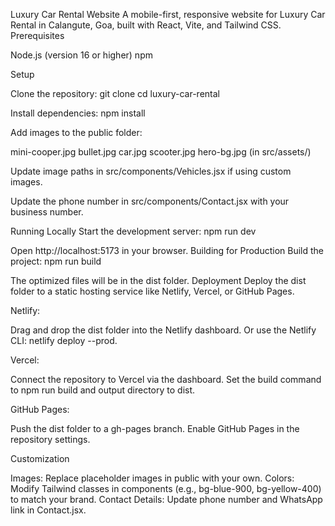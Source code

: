 Luxury Car Rental Website
A mobile-first, responsive website for Luxury Car Rental in Calangute, Goa, built with React, Vite, and Tailwind CSS.
Prerequisites

Node.js (version 16 or higher)
npm

Setup

Clone the repository:
git clone <repository-url>
cd luxury-car-rental


Install dependencies:
npm install


Add images to the public folder:

mini-cooper.jpg
bullet.jpg
car.jpg
scooter.jpg
hero-bg.jpg (in src/assets/)


Update image paths in src/components/Vehicles.jsx if using custom images.

Update the phone number in src/components/Contact.jsx with your business number.


Running Locally
Start the development server:
npm run dev

Open http://localhost:5173 in your browser.
Building for Production
Build the project:
npm run build

The optimized files will be in the dist folder.
Deployment
Deploy the dist folder to a static hosting service like Netlify, Vercel, or GitHub Pages.

Netlify:

Drag and drop the dist folder into the Netlify dashboard.
Or use the Netlify CLI: netlify deploy --prod.


Vercel:

Connect the repository to Vercel via the dashboard.
Set the build command to npm run build and output directory to dist.


GitHub Pages:

Push the dist folder to a gh-pages branch.
Enable GitHub Pages in the repository settings.



Customization

Images: Replace placeholder images in public with your own.
Colors: Modify Tailwind classes in components (e.g., bg-blue-900, bg-yellow-400) to match your brand.
Contact Details: Update phone number and WhatsApp link in Contact.jsx.

